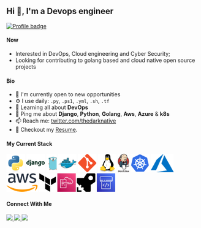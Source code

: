 ## Hi 👋, I'm a Devops engineer 
[![Profile badge](https://www.codewars.com/users/thedarknative/badges/large)](https://www.codewars.com/users/thedarknative)


#### Now
- Interested in DevOps, Cloud engineering and Cyber Security;
- Looking for contributing to golang based and cloud native open source projects 

#### Bio

- 🏢 I'm currently open to new opportunities
- ⚙️ I use daily: `.py`, `.ps1`, `.yml`, `.sh`,  `.tf`
- 🌱 Learning all about **DevOps**
- 💬 Ping me about **Django**, **Python**, **Golang**, **Aws**, **Azure** & **k8s**
- 📫 Reach me: [twitter.com/thedarknative](https://twitter.com/thedarknative)
- 📝 Checkout my [Resume](files/resume.pdf).

#### My Current Stack

<img height="48" src="img/python-original.svg" alt="python"> <img height="48" src="img/django-plain-wordmark.svg" alt="Django"> <img height="48" src="img/golang-gopher.svg" alt="golang"> <img height="48" src="img/docker-original.svg" alt="Docker"> <img height="48" src="img/git-original.svg" alt="Git"> <img height="48" src="img/linux-original.svg" alt="linux"> <img height="48" src="img/jenkins.svg" alt="jenkins"> <img height="48" src="img/kubernets.svg" alt="k8s"> <img height="48" src="img/azure.svg" alt="Azure"> <img height="48" src="img/aws.svg" alt="AWS"> <img height="48" src="img/terraform.svg" alt="Terraform"> <img height="48" src="img/cloudformation.svg" alt="Cloudformation"> <img height="48" src="img/azure-pipelines.svg" alt="Azure Pipeline"> <img height="48" src="img/aws-codepipeline.svg" alt="Codepipeline">

#### Connect With Me

<p left="center">
<a href="https://twitter.com/thedarknative">
  <img src="https://img.shields.io/badge/twitter-%231DA1F2.svg?&style=for-the-badge&logo=twitter&logoColor=white" height=25>
</a> 
<a href="https://www.linkedin.com/in/thedarknative/">
  <img src="https://img.shields.io/badge/linkedin-%230077B5.svg?&style=for-the-badge&logo=linkedin&logoColor=white" height=25>
</a> 
<a href="mailto:ekeziegibson@gmail.com">
  <img src="	https://img.shields.io/badge/Gmail-D14836?style=for-the-badge&logo=gmail&logoColor=white" height=25>
</a>
</p>
